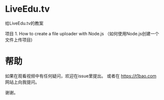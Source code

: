 # LiveEdu.tv
给LiveEdu.tv的教案

项目 1. How to create a file uploader with Node.js （如何使用Node.js创建一个文件上传项目)



# 帮助

如果在观看视频中有任何疑问，欢迎在issue里提出。
或者在
https://t1bao.com
网站上向我提问。

谢谢。

